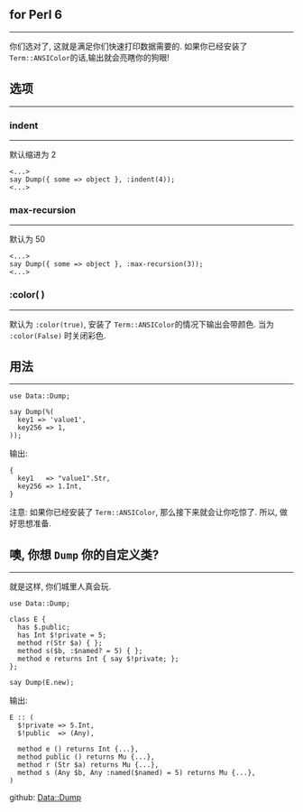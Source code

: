 ## for Perl 6
---

你们选对了, 这就是满足你们快速打印数据需要的. 如果你已经安装了 `Term::ANSIColor`的话,输出就会亮瞎你的狗眼!

## 选项
---

### indent
---

默认缩进为 2

```perl6
<...>
say Dump({ some => object }, :indent(4));
<...>
```

### max-recursion
---

默认为 50

```perl6
<...>
say Dump({ some => object }, :max-recursion(3));
<...>
```

### :color( )
---

默认为 `:color(true)`, 安装了 `Term::ANSIColor`的情况下输出会带颜色. 当为 `:color(False)` 时关闭彩色.

## 用法
---

```perl6
use Data::Dump;

say Dump(%(
  key1 => 'value1',
  key256 => 1,
));
```

输出:



```perl6
{
  key1   => "value1".Str,
  key256 => 1.Int,
}
```

注意: 如果你已经安装了 `Term::ANSIColor`, 那么接下来就会让你吃惊了. 所以, 做好思想准备.



## 噢, 你想 `Dump` 你的自定义类?
---

就是这样, 你们城里人真会玩.

```perl6
use Data::Dump;

class E {
  has $.public;
  has Int $!private = 5;
  method r(Str $a) { };
  method s($b, :$named? = 5) { };
  method e returns Int { say $!private; };
};

say Dump(E.new);
```

输出:

```perl6
E :: (
  $!private => 5.Int,
  $!public  => (Any),

  method e () returns Int {...},
  method public () returns Mu {...},
  method r (Str $a) returns Mu {...},
  method s (Any $b, Any :named($named) = 5) returns Mu {...},
)
```

github: [Data::Dump](https://github.com/tony-o/perl6-data-dump)

